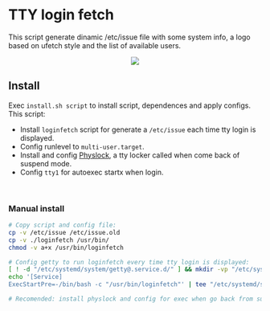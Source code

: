 # TTY login fetch
This script generate dinamic /etc/issue file with some system info, a logo based on ufetch style and the list of available users.

<p align="center">
	<img src="https://user-images.githubusercontent.com/32820131/81015104-5dcce300-8e5e-11ea-9cf6-b3a0a59fa78f.png">
</p>

## Install
Exec `install.sh script` to install script, dependences and apply configs. This script:
  * Install `loginfetch` script for generate a `/etc/issue` each time tty login is displayed.
  * Config runlevel to `multi-user.target`.
  * Install and config [Physlock](https://github.com/muennich/physlock), a tty locker called when come back of suspend mode.
  * Config `tty1` for autoexec startx when login.

&nbsp; 
### Manual install
```bash
# Copy script and config file:
cp -v /etc/issue /etc/issue.old
cp -v ./loginfetch /usr/bin/
chmod -v a+x /usr/bin/loginfetch

# Config getty to run loginfetch every time tty login is displayed:
[ ! -d "/etc/systemd/system/getty@.service.d/" ] && mkdir -vp "/etc/systemd/system/getty@.service.d/"
echo '[Service]
ExecStartPre=-/bin/bash -c "/usr/bin/loginfetch"' | tee "/etc/systemd/system/getty@.service.d/override.conf"

# Recomended: install physlock and config for exec when go back from suspend 
```
